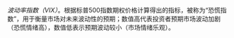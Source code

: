 _波动率指数（VIX）_。根据标普500指数期权价格计算得出的指标，被称为“恐慌指数”，用于衡量市场对未来波动性的预期；数值高代表投资者预期市场波动加剧（恐慌情绪高），数值低表示预期波动较小（市场情绪乐观）。